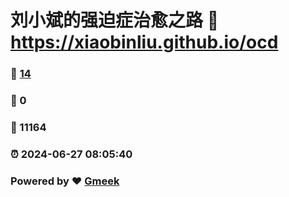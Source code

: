 # 刘小斌的强迫症治愈之路 :link: https://xiaobinliu.github.io/ocd 
### :page_facing_up: [14](https://xiaobinliu.github.io/ocd/tag.html) 
### :speech_balloon: 0 
### :hibiscus: 11164 
### :alarm_clock: 2024-06-27 08:05:40 
### Powered by :heart: [Gmeek](https://github.com/Meekdai/Gmeek)
